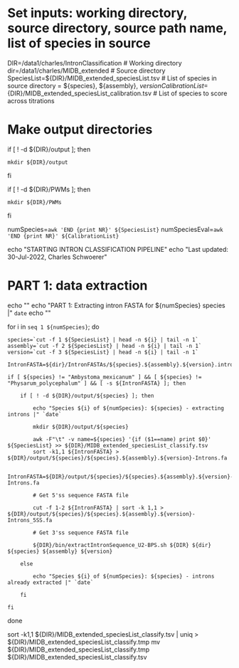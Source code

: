 # Set inputs: working directory, source directory, source path name, list of species in source

DIR=/data1/charles/IntronClassification					# Working directory
dir=/data1/charles/MIDB_extended					# Source directory
SpeciesList=${DIR}/MIDB_extended_speciesList.tsv			# List of species in source directory = ${species}, ${assembly}, ${version}
CalibrationList=${DIR}/MIDB_extended_speciesList_calibration.tsv	# List of species to score across titrations

# Make output directories

if [ ! -d ${DIR}/output ]; then

	mkdir ${DIR}/output

fi

if [ ! -d ${DIR}/PWMs ]; then

	mkdir ${DIR}/PWMs

fi

numSpecies=`awk 'END {print NR}' ${SpeciesList}`
numSpeciesEval=`awk 'END {print NR}' ${CalibrationList}`

echo "STARTING INTRON CLASSIFICATION PIPELINE"
echo "Last updated: 30-Jul-2022, Charles Schwoerer"

# PART 1: data extraction

echo ""
echo "PART 1: Extracting intron FASTA for ${numSpecies} species |" `date`
echo ""

for i in `seq 1 ${numSpecies}`; do

	species=`cut -f 1 ${SpeciesList} | head -n ${i} | tail -n 1`
	assembly=`cut -f 2 ${SpeciesList} | head -n ${i} | tail -n 1`
	version=`cut -f 3 ${SpeciesList} | head -n ${i} | tail -n 1`

	IntronFASTA=${dir}/IntronFASTAs/${species}.${assembly}.${version}.introns.fa

	if [ ${species} != "Ambystoma_mexicanum" ] && [ ${species} != "Physarum_polycephalum" ] && [ -s ${IntronFASTA} ]; then

		if [ ! -d ${DIR}/output/${species} ]; then

			echo "Species ${i} of ${numSpecies}: ${species} - extracting introns |" `date`

			mkdir ${DIR}/output/${species}

			awk -F"\t" -v name=${species} '{if ($1==name) print $0}' ${SpeciesList} >> ${DIR}/MIDB_extended_speciesList_classify.tsv
			sort -k1,1 ${IntronFASTA} > ${DIR}/output/${species}/${species}.${assembly}.${version}-Introns.fa

			IntronFASTA=${DIR}/output/${species}/${species}.${assembly}.${version}-Introns.fa

			# Get 5'ss sequence FASTA file

			cut -f 1-2 ${IntronFASTA} | sort -k 1,1 > ${DIR}/output/${species}/${species}.${assembly}.${version}-Introns_5SS.fa

			# Get 3'ss sequence FASTA file

			${DIR}/bin/extractIntronSequence_U2-BPS.sh ${DIR} ${dir} ${species} ${assembly} ${version}

		else

			echo "Species ${i} of ${numSpecies}: ${species} - introns already extracted |" `date`

		fi

	fi

done

sort -k1,1 ${DIR}/MIDB_extended_speciesList_classify.tsv | uniq > ${DIR}/MIDB_extended_speciesList_classify.tmp
mv ${DIR}/MIDB_extended_speciesList_classify.tmp ${DIR}/MIDB_extended_speciesList_classify.tsv
